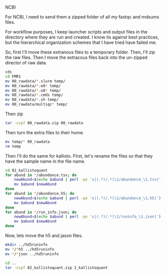 NCBI

For NCBI, I need to send them a zipped folder of all my fastqc and mdsums files. 

For workflow purposes, I keep launcher scripts and output files in the directory where they are run and created. I know its against best practices, but the hierarchical organization schemes that I have tried have failed me. 

So, first I'll move these extranous files to a temporary folder. Then, I'll zip the raw files. Then I move the extracous files back into the un-zipped director of raw data.

~~~{.bash
cds
cd FMR1
mv 00_rawdata/*.slurm temp/
mv 00_rawdata/*.e8* temp/
mv 00_rawdata/*.o8* temp/
mv 00_rawdata/*.cmds temp/
mv 00_rawdata/*.sh temp/
mv 00_rawdata/multiqc* temp/
~~~

Then zip

~~~{.bash
tar -cvpf 00_rawdata.zip 00_rawdata
~~~

Then turn the extra files to their home. 

~~~{.bash
mv temp/* 00_rawdata
rm temp
~~~

Then I'll do the same for kallisto. FIrst, let's rename the files so that they have the sample name in the file name. 

~~~{.bash
cd 02_kallistoquant
for abund in */abundance.tsv; do
    newAbund=$(echo $abund | perl -pe 's|(.*)/.*|\1/abundance_\1.tsv|')
    mv $abund $newAbund
done
for abund in */abundance.h5; do
    newAbund=$(echo $abund | perl -pe 's|(.*)/.*|\1/abundance_\1.h5|')
    mv $abund $newAbund
done
for abund in */run_info.json; do
    newAbund=$(echo $abund | perl -pe 's|(.*)/.*|\1/runinfo_\1.json|')
    mv $abund $newAbund
done
~~~

Now, lets move the h5 and jason files.

~~~{.bash
mkdir ../hd5runinfo
mv */*h5 ../hd5runinfo
mv */*json ../hd5runinfo
~~~

~~~{.bash
cd ..
tar -cvpf 02_kallistoquant.zip 2_kallistoquant
~~~
